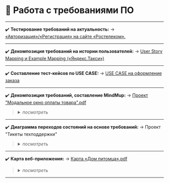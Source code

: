 # :pencil: Работа с требованиями ПО 
<hr>

:heavy_check_mark: **Тестирование требований на актуальность:** &#8594; [«Авторизация»/«Регистрация» на сайте «Ростелеком».](https://github.com/Elena-Belova/Working-with-requirements/blob/c53eb3fe410ef8d425c46de461e2058eab229782/%D0%A2%D0%B5%D1%81%D1%82%D0%A2%D1%80%D0%B5%D0%B1%D0%BE%D0%B2%D0%B0%D0%BD%D0%B8%D1%8F%20%D0%A0%D0%BE%D1%81%D1%82%D0%B5%D0%BB%D0%B5%D0%BA%D0%BE%D0%BC.pdf)
<hr>

:heavy_check_mark: **Декомпозиция требований на истории пользователей:** &#8594; [User Story Mapping и Example Mapping («Яндекс.Такси»)](https://github.com/Elena-Belova/User-Story-Mapping/blob/05bce2032a61859c8ac4d63186c6be826afae1cf/README.md)
<hr>

:heavy_check_mark: **Составление тест-кейсов по USE CASE:** &#8594; [USE CASE на оформление заказа](https://github.com/Elena-Belova/Test-Design/blob/88d15451b8009628751bd270717cc8433ff2008b/%D0%9F%D0%BE%D0%BB%D1%8C%D0%B7%D0%BE%D0%B2%D0%B0%D1%82%D0%B5%D0%BB%D1%8C%D1%81%D0%BA%D0%B8%D0%B9%20%D1%81%D1%86%D0%B5%D0%BD%D0%B0%D1%80%D0%B8%D0%B9.pdf)

<hr>

:heavy_check_mark: **Декомпозиция требований, составление MindMup:** &#8594; [Проект "Модальное окно оплаты товара".pdf](https://github.com/Elena-Belova/Working-with-requirements/blob/c53eb3fe410ef8d425c46de461e2058eab229782/MindMap(MO).pdf)

> <details> <summary><i>посмотреть</i></summary><blockquote>
  ![MindMap(MO)](https://github.com/Elena-Belova/Working-with-requirements/assets/148638077/16cd0769-e7c9-4876-9fc7-625e9d415a87)</blockquote></details>

<hr>

:heavy_check_mark: **Диаграмма переходов состояний на основе требований:** &#8594; Проект "Тикеты техподдержки"

> <details> <summary><i>посмотреть</i></summary><blockquote>
![Диаграмма тикеты](https://github.com/Elena-Belova/Working-with-requirements/assets/148638077/035957d1-7009-450e-b51c-7d8d7701da96)</blockquote></details>
<hr>

:heavy_check_mark: **Карта веб-приложения:** &#8594; [Карта «Дом питомца».pdf](https://github.com/Elena-Belova/Project-Pet-Home/blob/266ab7f4012e093c3c22e4606c6dbda2e9c67d0d/%D0%98%D0%9A%D0%B0%D1%80%D1%82%D0%B0.%20%D0%94%D0%BE%D0%BC%20%D0%9F%D0%B8%D1%82%D0%BE%D0%BC%D1%86%D0%B0.pdf)

> <details> <summary><i>посмотреть</i></summary><blockquote>
![ИКарта ДОМ ПИТОМЦА](https://github.com/Elena-Belova/Working-with-requirements/assets/148638077/6b10bdb8-388c-446b-b511-a3034f62c364)</blockquote></details>

<hr>

